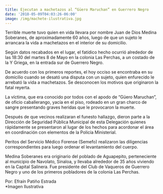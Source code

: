 ```yaml
---
title: Ejecutan a machetazos al “Güero Maruchan” en Guerrero Negro
date: '2018-05-09T04:03:26-06:00'
image: /img/machete-ilustrativa.jpg
---
```

Terrible muerte tuvo quien en vida llevara por nombre Juan de Dios Medina Soberanes, de aproximadamente 60 años, luego de que un sujeto le arrancara la vida a machetazos en el interior de su domicilio.

Según datos recabados en el lugar, el fatídico hecho ocurrió alrededor de las 18:30 del martes 8 de Mayo en la colonia Las Perchas, a un costado de la Y Griega, en la entrada sur de Guerrero Negro.

De acuerdo con los primeros reportes, el hoy occiso se encontraba en su domicilio cuando se desató una disputa con un sujeto, quien enfurecido le arrebató la vida a machetazos. Se desconocen los motivos que originaron la fatal reyerta.

La víctima, que era conocido por todos con el apodo de “Güero Maruchan”, de oficio caballerango, yacía en el piso, rodeado en un gran charco de sangre presentando graves heridas que le provocaron la muerte.

Después de que vecinos realizaran el funesto hallazgo, dieron parte a la Dirección de Seguridad Pública Municipal de esta Delegación quienes rápidamente se presentaron al lugar de los hechos para acordonar el área en coordinación con elementos de la Policía Ministerial.

Peritos del Servicio Médico Forense (Semefo) realizaron las diligencias correspondientes para luego ordenar el levantamiento del cuerpo.

Medina Soberanes era originario del poblado de Aguapepito, perteneciente al municipio de Navolato, Sinaloa, y llevaba alrededor de 35 años viviendo en la Capital Salinera. Fue presidente del Club de Vaqueros de Guerrero Negro y uno de los primeros pobladores de la colonia Las Perchas.

Por: Efraín Patiño Estrada\
*Imagen Ilustrativa
